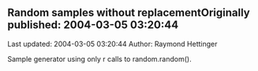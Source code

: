 ## Random samples without replacementOriginally published: 2004-03-05 03:20:44 
Last updated: 2004-03-05 03:20:44 
Author: Raymond Hettinger 
 
Sample generator using only r calls to random.random().